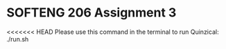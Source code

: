 # SOFTENG 206 Assignment 3

<<<<<<< HEAD
Please use this command in the terminal to run Quinzical:
./run.sh

